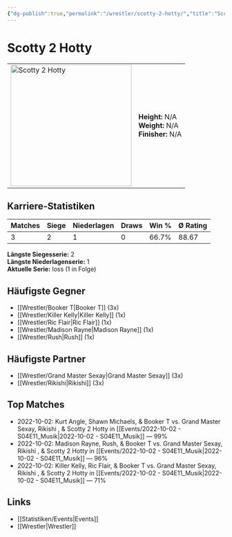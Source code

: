 ```yaml
---
{"dg-publish":true,"permalink":"/wrestler/scotty-2-hotty/","title":"Scotty 2 Hotty","tags":["wrestler"],"noteIcon":""}
---
```



# Scotty 2 Hotty

<table>
        <tr>
        <td><img src="https://github.com/CptSpaulding1980/choke-slam-wrestling/releases/download/images/Scotty_2_Hotty.png" width="280" alt="Scotty 2 Hotty"></td>
        <td>
        <b>Height:</b> N/A<br>
        <b>Weight:</b> N/A<br>
        <b>Finisher:</b> N/A<br>
        </td>
        </tr>
        </table>
        
## Karriere-Statistiken

| Matches | Siege | Niederlagen | Draws | Win % | Ø Rating |
|---------|-------|-------------|-------|-------|-----------|
| 3 | 2 | 1 | 0 | 66.7% | 88.67 |

**Längste Siegesserie:** 2<br>**Längste Niederlagenserie:** 1<br>**Aktuelle Serie:** loss (1 in Folge)


## Häufigste Gegner
- [[Wrestler/Booker T\|Booker T]] (3x)
- [[Wrestler/Killer Kelly\|Killer Kelly]] (1x)
- [[Wrestler/Ric Flair\|Ric Flair]] (1x)
- [[Wrestler/Madison Rayne\|Madison Rayne]] (1x)
- [[Wrestler/Rush\|Rush]] (1x)

## Häufigste Partner
- [[Wrestler/Grand Master Sexay\|Grand Master Sexay]] (3x)
- [[Wrestler/Rikishi\|Rikishi]] (3x)

## Top Matches
- 2022-10-02: Kurt Angle, Shawn Michaels, & Booker T vs. Grand Master Sexay, Rikishi , & Scotty 2 Hotty in [[Events/2022-10-02 - S04E11_Musik\|2022-10-02 - S04E11_Musik]] — 99%
- 2022-10-02: Madison Rayne, Rush, & Booker T vs. Grand Master Sexay, Rikishi , & Scotty 2 Hotty in [[Events/2022-10-02 - S04E11_Musik\|2022-10-02 - S04E11_Musik]] — 96%
- 2022-10-02: Killer Kelly, Ric Flair, & Booker T vs. Grand Master Sexay, Rikishi , & Scotty 2 Hotty in [[Events/2022-10-02 - S04E11_Musik\|2022-10-02 - S04E11_Musik]] — 71%

## Links
- [[Statistiken/Events\|Events]]
- [[Wrestler\|Wrestler]]
